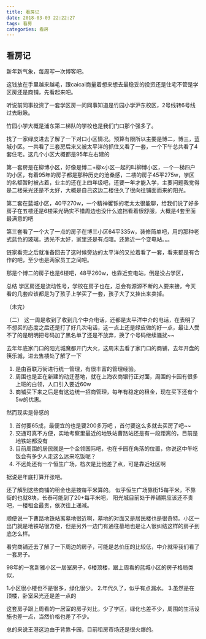 ```yaml
---
title: 看房记
date: 2018-03-03 22:22:27
tags: 看房
categories: 看房
---
```


## 看房记

新年新气象，每周写一次博客吧。

这钱放在手里越来越毛，跟caicai商量着想来想去最稳妥的投资还是住宅不管是学区房还是商铺，先看起来吧。

听说前同事投资了一套学区房一问同事知道是竹园小学沪东校区，2号线转6号线过去瞅瞅。

竹园小学大概是浦东第二梯队的学校也是我们门口那个强多了。

<!--more-->

找了一家绿皮进去了解了一下对口小区情况。预算有限所以主要是博二，博三，蓝城小区。一共看了三套房后来又被太平洋的抓住又看了一套，一个下午总共看了4套住宅。这几个小区大概都是95年左右建的

第一套房是在柳博小区，好像是博二+柳x小区一起的叫柳博小区，一个一梯四户的小区，有着95年的房子都是那种历史的沧桑感，二楼的房子45平275w，学区的名额暂时被占着，业主的还在上四年级吧，还要一年才能入学，主要问题我觉得是二楼采光还是不太好，大概是自己这边二楼住久了很向往铺面而来的阳光。

第二套在蓝城小区，40平270w，一个精神矍铄的老太太很能聊，给我们说了好多房子在五楼还是6楼采光确实不错周边也没什么遮挡看着很舒服，大概是4套里面最满意的吧

第三套看了一个大了一点的房子在博三小区64平335w，装修简单吧，用的那种老式蓝色的玻璃，透光不太好，家里还是有点暗。还靠近一个变电站。。。

链家看完之后就准备回去了这时候旁边的太平洋的又拉着看了一套，看来都是有合作的吧，至少也是两家员工之间吧。

那是个博二的房子也是6楼吧，48平260w，也靠近变电站，倒是没占学区，

总结 学区房还是流动性号，学校在房子也在，总会有源源不断的人要来接，今天看的几套应该都是为了孩子上学买了一套，孩子大了又挂出来卖掉。

（未完）

（二）
这一周是收到了收到几个中介电话，还都是太平洋中介的电话，在表明了不想买的态度之后还是打了好几次电话，这一点上还是绿皮做的好一点，最让人受不了的是明明把号码加了黑名单了还是不放弃，换了个号码继续骚扰~~

去年年底家门口的阳光城魔都开门大火，这周末去看了家门口的商铺，去年开盘的筷乐城，进去售楼处了解了一下

1. 是由百联万街进行统一管理，有很丰富的管理经验。
2. 周围也是正在新建的动迁基地，就在上海农商银行正对面，周围的卡园有很多上班的白领，人口引入要近60w
3. 商铺买下来之后是有这边统一招商管理，每年有稳定的租金，现在买下还有个5w的优惠。

然而现实是骨感的

1. 首付要65成，最便宜的也是要200多万吧 ，首付要这么多就去买房了吧~~
2. 交通可真不方便，实地考察里最近的地铁站曹路站还是有一段距离的，目前是地铁站都没有
3. 目前周围的居民就是一个金领国际吧，也在卡园在角落的位置，你说这中午吃饭会有多少人走这么远来吃饭呢？
4. 不远处还有一个恒生广场，档次是比他差了点，可是靠近社区啊

据说是年底打算开张吧。

还了解到这些商铺的租金也是按每平米算的。
似乎恒生广场靠街15每平米，不靠街的也就8块，长泰可能到了20+每平米吧，
阳光城目前处于养铺期应该还不贵吧，一楼租金最贵，依次往上递减。

顺便说一下曹路地铁站离墓地很近啊，墓地的对面又是居民楼也是很奇特。小区一出门就是地铁站很方便，但是另外一边门有通往墓地也是让人很纠结这样的房子到底怎么样。

看完商铺还去了解了一下周边的房子，可能是总价压的比较低，中介就带我们看了一套房子。

98年的一套新雅小区一居室房子，6楼顶楼，跟上周看的蓝城小区的房子格局类似，

1.小区很小楼也不是很多，绿化很少。
2.年代久了，似乎有点漏水。
3.虽然是在顶楼，卧室采光还是差一点的

这套房子跟上周看的一居室的房子对比，少了学区，绿化也差不少，周围的生活设施也差一点，当然价格也差了不少。

总的来说王港这边由于背靠卡园，目前租房市场还是很火爆的。
















